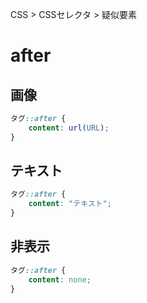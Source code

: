 CSS > CSSセレクタ > 疑似要素
# after
## 画像
```css
タグ::after {
	content: url(URL);
}
```

## テキスト
```css
タグ::after {
	content: "テキスト";
}
```

## 非表示
```css
タグ::after {
	content: none;
}
```
